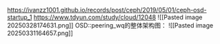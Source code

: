 https://ivanzz1001.github.io/records/post/ceph/2019/05/01/ceph-osd-startup_1
https://www.tdyun.com/study/cloud/12048
![[Pasted image 20250328174631.png]]
OSD::peering_wq的整体架构图：
![[Pasted image 20250331164657.png]]

